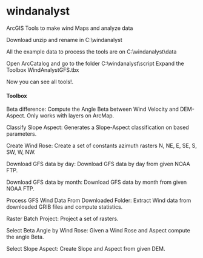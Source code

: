 # windanalyst
ArcGIS Tools to make wind Maps and analyze data

Download unzip and rename in C:\windanalyst

All the example data to process the tools are on C:\windanalyst\data

Open ArcCatalog and go to the folder C:\windanalyst\script
Expand the Toolbox WindAnalystGFS.tbx

Now you can see all tools!.



#### Toolbox

Beta difference: Compute the Angle Beta between Wind Velocity and DEM-Aspect. Only works with layers on ArcMap.

Classify Slope Aspect: Generates a Slope-Aspect classification on based parameters.

Create Wind Rose: Create a set of constants azimuth rasters N, NE, E, SE, S, SW, W, NW.

Download GFS data by day: Download GFS data by day from given NOAA FTP.

Download GFS data by month: Download GFS data by month from given NOAA FTP.

Process GFS Wind Data From Downloaded Folder: Extract Wind data from downloaded GRIB files and compute statistics.

Raster Batch Project: Project a set of rasters.

Select Beta Angle by Wind Rose: Given a Wind Rose and Aspect compute the angle Beta.

Select Slope Aspect: Create Slope and Aspect from given DEM.

 



